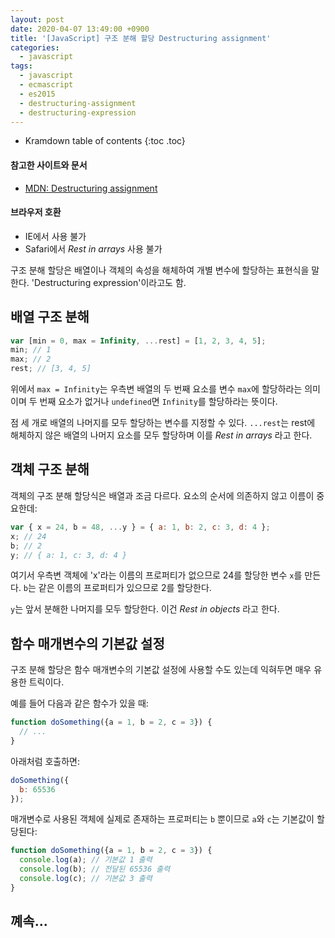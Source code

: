 ```yaml
---
layout: post
date: 2020-04-07 13:49:00 +0900
title: '[JavaScript] 구조 분해 할당 Destructuring assignment'
categories:
  - javascript
tags:
  - javascript
  - ecmascript
  - es2015
  - destructuring-assignment
  - destructuring-expression
---
```


* Kramdown table of contents
{:toc .toc}

#### 참고한 사이트와 문서

- [MDN: Destructuring assignment](https://developer.mozilla.org/ko/docs/Web/JavaScript/Reference/Operators/Destructuring_assignment)

#### 브라우저 호환

- IE에서 사용 불가
- Safari에서 _Rest in arrays_ 사용 불가

구조 분해 할당은 배열이나 객체의 속성을 해체하여 개별 변수에 할당하는 표현식을 말한다. 'Destructuring expression'이라고도 함.

## 배열 구조 분해

```js
var [min = 0, max = Infinity, ...rest] = [1, 2, 3, 4, 5];
min; // 1
max; // 2
rest; // [3, 4, 5]
```

위에서 `max = Infinity`는 우측변 배열의 두 번째 요소를 변수 `max`에 할당하라는 의미이며 두 번째 요소가 없거나 `undefined`면 `Infinity`를 할당하라는 뜻이다.

점 세 개로 배열의 나머지를 모두 할당하는 변수를 지정할 수 있다. `...rest`는 rest에 해체하지 않은 배열의 나머지 요소를 모두 할당하며 이를 _Rest in arrays_ 라고 한다.

## 객체 구조 분해

객체의 구조 분해 할당식은 배열과 조금 다르다. 요소의 순서에 의존하지 않고 이름이 중요한데:

```js
var { x = 24, b = 48, ...y } = { a: 1, b: 2, c: 3, d: 4 };
x; // 24
b; // 2
y; // { a: 1, c: 3, d: 4 }
```

여기서 우측변 객체에 'x'라는 이름의 프로퍼티가 없으므로 24를 할당한 변수 `x`를 만든다. `b`는 같은 이름의 프로퍼티가 있으므로 2를 할당한다.

`y`는 앞서 분해한 나머지를 모두 할당한다. 이건 _Rest in objects_ 라고 한다.

## 함수 매개변수의 기본값 설정

구조 분해 할당은 함수 매개변수의 기본값 설정에 사용할 수도 있는데 익혀두면 매우 유용한 트릭이다.

예를 들어 다음과 같은 함수가 있을 때:

```js
function doSomething({a = 1, b = 2, c = 3}) {
  // ...
}
```

아래처럼 호출하면:

```js
doSomething({
  b: 65536
});
```

매개변수로 사용된 객체에 실제로 존재하는 프로퍼티는 `b` 뿐이므로 `a`와 `c`는 기본값이 할당된다:

```js
function doSomething({a = 1, b = 2, c = 3}) {
  console.log(a); // 기본값 1 출력
  console.log(b); // 전달된 65536 출력
  console.log(c); // 기본값 3 출력
}
```

## 꼐속...
